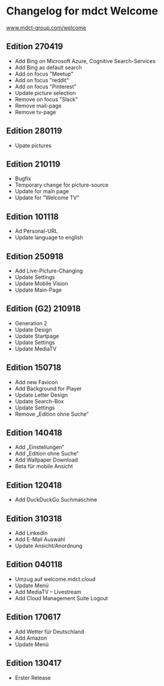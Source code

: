 # Changelog for mdct Welcome
www.mdct-group.com/welcome

## Edition 270419
- Add Bing on Microsoft Azure, Cognitive Search-Services
- Add Bing as default search
- Add on focus "Meetup"
- Add on focus "reddit"
- Add on focus "Pinterest"
- Update picture selection
- Remove on focus "Slack"
- Remove mail-page
- Remove tv-page


## Edition 280119
- Upate pictures


## Edition 210119
- Bugfix
- Temporary change for picture-source
- Update for main page
- Update for "Welcome TV"


## Edition 101118
- Ad Personal-URL
- Update language to english


## Edition 250918

- Add Live-Picture-Changing
- Update Settings
- Update Mobile Vision
- Update Main-Page


## Edition (G2) 210918

- Generation 2
- Update Design
- Update Startpage
- Update Settings
- Update MediaTV
 

## Edition 150718

- Add new Favicon
- Add Background for Player
- Update Letter Design
- Update Search-Box
- Update Settings
- Remove „Edition ohne Suche“
 

## Edition 140418

- Add „Einstellungen“
- Add „Edition ohne Suche“
- Add Wallpaper Download
- Beta für mobile Ansicht
 

## Edition 120418

- Add DuckDuckGo Suchmaschine
 

## Edition 310318

- Add LinkedIn
- Add E-Mail Auswahl
- Update Ansicht/Anordnung
 

## Edition 040118

- Umzug auf welcome.mdct.cloud
- Update Menü
- Add MediaTV – Livestream
- Add Cloud Management Suite Logout
 

## Edition 170617

- Add Wetter für Deutschland
- Add Amazon
- Update Menü
 

## Edition 130417

- Erster Release
